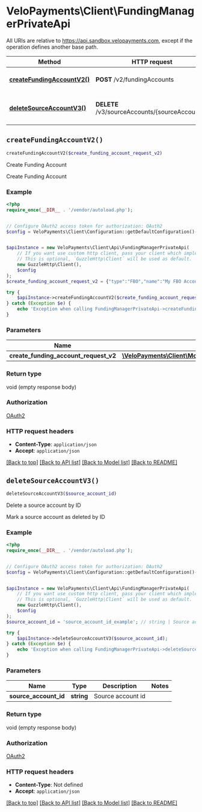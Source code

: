 # VeloPayments\Client\FundingManagerPrivateApi

All URIs are relative to https://api.sandbox.velopayments.com, except if the operation defines another base path.

| Method | HTTP request | Description |
| ------------- | ------------- | ------------- |
| [**createFundingAccountV2()**](FundingManagerPrivateApi.md#createFundingAccountV2) | **POST** /v2/fundingAccounts | Create Funding Account |
| [**deleteSourceAccountV3()**](FundingManagerPrivateApi.md#deleteSourceAccountV3) | **DELETE** /v3/sourceAccounts/{sourceAccountId} | Delete a source account by ID |


## `createFundingAccountV2()`

```php
createFundingAccountV2($create_funding_account_request_v2)
```

Create Funding Account

Create Funding Account

### Example

```php
<?php
require_once(__DIR__ . '/vendor/autoload.php');


// Configure OAuth2 access token for authorization: OAuth2
$config = VeloPayments\Client\Configuration::getDefaultConfiguration()->setAccessToken('YOUR_ACCESS_TOKEN');


$apiInstance = new VeloPayments\Client\Api\FundingManagerPrivateApi(
    // If you want use custom http client, pass your client which implements `GuzzleHttp\ClientInterface`.
    // This is optional, `GuzzleHttp\Client` will be used as default.
    new GuzzleHttp\Client(),
    $config
);
$create_funding_account_request_v2 = {"type":"FBO","name":"My FBO Account","payorId":"ee53e01d-c078-43fd-abd4-47e92f4a06cf","accountName":"My Account Name","accountNumber":1231231234556,"routingNumber":123456789,"countryCode":"US"}; // \VeloPayments\Client\Model\CreateFundingAccountRequestV2

try {
    $apiInstance->createFundingAccountV2($create_funding_account_request_v2);
} catch (Exception $e) {
    echo 'Exception when calling FundingManagerPrivateApi->createFundingAccountV2: ', $e->getMessage(), PHP_EOL;
}
```

### Parameters

| Name | Type | Description  | Notes |
| ------------- | ------------- | ------------- | ------------- |
| **create_funding_account_request_v2** | [**\VeloPayments\Client\Model\CreateFundingAccountRequestV2**](../Model/CreateFundingAccountRequestV2.md)|  | [optional] |

### Return type

void (empty response body)

### Authorization

[OAuth2](../../README.md#OAuth2)

### HTTP request headers

- **Content-Type**: `application/json`
- **Accept**: `application/json`

[[Back to top]](#) [[Back to API list]](../../README.md#endpoints)
[[Back to Model list]](../../README.md#models)
[[Back to README]](../../README.md)

## `deleteSourceAccountV3()`

```php
deleteSourceAccountV3($source_account_id)
```

Delete a source account by ID

Mark a source account as deleted by ID

### Example

```php
<?php
require_once(__DIR__ . '/vendor/autoload.php');


// Configure OAuth2 access token for authorization: OAuth2
$config = VeloPayments\Client\Configuration::getDefaultConfiguration()->setAccessToken('YOUR_ACCESS_TOKEN');


$apiInstance = new VeloPayments\Client\Api\FundingManagerPrivateApi(
    // If you want use custom http client, pass your client which implements `GuzzleHttp\ClientInterface`.
    // This is optional, `GuzzleHttp\Client` will be used as default.
    new GuzzleHttp\Client(),
    $config
);
$source_account_id = 'source_account_id_example'; // string | Source account id

try {
    $apiInstance->deleteSourceAccountV3($source_account_id);
} catch (Exception $e) {
    echo 'Exception when calling FundingManagerPrivateApi->deleteSourceAccountV3: ', $e->getMessage(), PHP_EOL;
}
```

### Parameters

| Name | Type | Description  | Notes |
| ------------- | ------------- | ------------- | ------------- |
| **source_account_id** | **string**| Source account id | |

### Return type

void (empty response body)

### Authorization

[OAuth2](../../README.md#OAuth2)

### HTTP request headers

- **Content-Type**: Not defined
- **Accept**: `application/json`

[[Back to top]](#) [[Back to API list]](../../README.md#endpoints)
[[Back to Model list]](../../README.md#models)
[[Back to README]](../../README.md)
